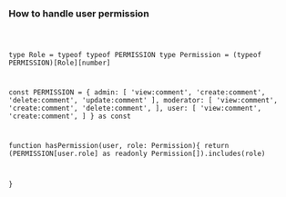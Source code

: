 ### How to handle user permission 

<code>

type Role = typeof typeof PERMISSION
type Permission = (typeof PERMISSION)[Role][number]

  const PERMISSION = {
    admin: [
    'view:comment',
    'create:comment',
    'delete:comment',
    'update:comment'
    ],
    moderator: [
      'view:comment',
      'create:comment',
      'delete:comment',
      ],
    user: [
      'view:comment',
      'create:comment',
      ]
  } as const


  function hasPermission(user, role: Permission){
    return (PERMISSION[user.role] as readonly Permission[]).includes(role)
    
  }
</code>
